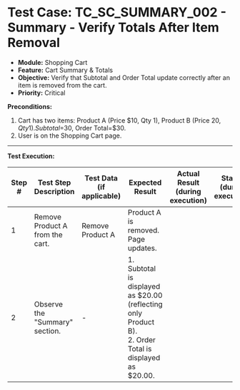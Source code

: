 # Test Case: TC_SC_SUMMARY_002 - Summary - Verify Totals After Item Removal

* **Module:** Shopping Cart
* **Feature:** Cart Summary & Totals
* **Objective:** Verify that Subtotal and Order Total update correctly after an item is removed from the cart.
* **Priority:** Critical

**Preconditions:**
1.  Cart has two items: Product A (Price $10, Qty 1), Product B (Price $20, Qty 1). Subtotal=$30, Order Total=$30.
2.  User is on the Shopping Cart page.

---
**Test Execution:**

| Step # | Test Step Description                                                                 | Test Data (if applicable)                     | Expected Result                                                                                                                               | Actual Result (during execution) | Status (during execution) | Notes (during execution) |
|--------|---------------------------------------------------------------------------------------|-----------------------------------------------|-----------------------------------------------------------------------------------------------------------------------------------------------|----------------------------------|---------------------------|--------------------------|
| 1      | Remove Product A from the cart.                                                       | Remove Product A                              | Product A is removed. Page updates.                                                                                                           |                                  |                           |                          |
| 2      | Observe the "Summary" section.                                                        | -                                             | 1. Subtotal is displayed as $20.00 (reflecting only Product B). <br> 2. Order Total is displayed as $20.00.                                   |                                  |                           |                          |
